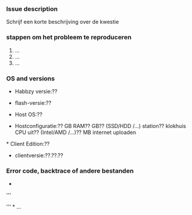 <!--- 
Voordat u een issue maakt, zorg ervoor dat: 1. uw titel en de inhoud is niet verwarrend of tevreden-minder.
  2. alle teksten zijn geschreven in goede Engels.
Als het een bug of probleem: 1. deze bug kan worden gereproduceerd.
  2. deze bug kan worden gevonden in de laatste build.
  3. stortplaatsen, backtraces of bestanden worden geleverd.
  4. het is u zelf die deze bug als eerste voorkomt.
Als het een advies of een nieuwe functie vragen: 1. deze functie bestaat niet in de laatste build.
  2. deze functie is een logische en duidelijke.
  3. het is u die eerst komen met het idee.
 
While sending issues, please provide as much information as you could, or our developers might got stuck or confused when looking into your issue. 
So let's begin :)
-->

### Issue description

Schrijf een korte beschrijving over de kwestie 
### stappen om het probleem te reproduceren 
<!---ons Helpen bij het vinden van het probleem door het toevoegen van stappen voor het reproduceren van het probleem--> 
1. ...
2. ...
3. ...

### OS and versions
<!---Gebruik de ':about' command in Habbzy--> 
* Habbzy versie:?? 
<!---Net schrijf niet "laatste" hier--> 
<!---Gebruik ' flash-versie ' in de opdrachtregel--> 
* flash-versie:??
<!--Welk systeem opent u uw Habbzy in? Linux? Windows? Schrijf het hier--> 
* Host OS:??
<!---Apparaat en host configuratie, zoals: 8GB RAM, 12-core Intel X5650 CPU, 100 Mb internet uploaden. kan je hen uit host provider of hardware informatie software--> 
* Hostconfiguratie:?? GB RAM?? GB?? (SSD/HDD /...) station?? klokhuis CPU uit?? (Intel/AMD /...)?? MB internet uploaden 
<!---Windows 10? Androïde? iOS? Simulatoren met x86 platform?--> * Client Edition:??
<!---Versie, zoals 1.2, 1.3 of 1.4 build 1 enzovoort--> 
* clientversie:??.??.??

### Error code, backtrace of andere bestanden 
<!---gebruik gist of iets anders en voeg links hier--> 
* 
''' 
<!---Kopiëren en plakken van uw backtrace hier...--> 
'''
*
...

